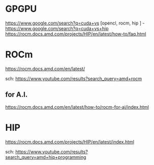 # GPGPU
https://www.google.com/search?q=cuda+vs [opencl, rocm, hip ] - https://www.google.com/search?q=cuda+vs+hip https://rocm.docs.amd.com/projects/HIP/en/latest/how-to/faq.html

# ROCm
https://rocm.docs.amd.com/en/latest/

sch: https://www.youtube.com/results?search_query=amd+rocm

## for A.I.
https://rocm.docs.amd.com/en/latest/how-to/rocm-for-ai/index.html

# HIP
https://rocm.docs.amd.com/projects/HIP/en/latest/index.html

sch: https://www.youtube.com/results?search_query=amd+hip+programming

